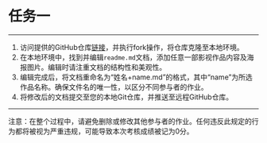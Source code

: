 # 任务一

---

1. 访问提供的GitHub仓库[链接](https://github.com/Ch1llNoodle/git-test-2024.git)，并执行fork操作，将仓库克隆至本地环境。
2. 在本地环境中，找到并编辑`readme.md`文档，添加任意一部影视作品内容及海报图片。编辑时请注重文档的结构性和美观性。
3. 编辑完成后，将文档重命名为“姓名+name.md”的格式，其中“name”为所选作品名称。确保文件名的唯一性，以区分不同参与者的作业。
4. 将修改后的文档提交至您的本地Git仓库，并推送至远程GitHub仓库。

---

注意：在整个过程中，请避免删除或修改其他参与者的作业。任何违反此规定的行为都将被视为严重违规，可能导致本次考核成绩被记为0分。
